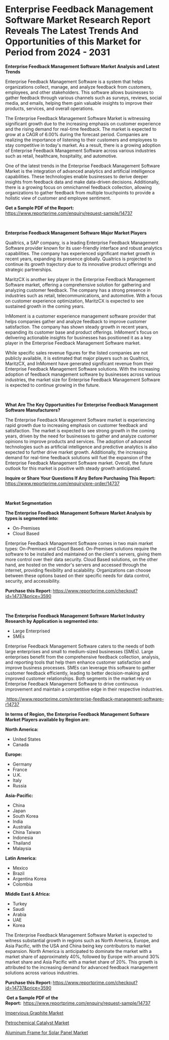 <p><h1>Enterprise Feedback Management Software Market Research Report Reveals The Latest Trends And Opportunities of this Market for Period from 2024 - 2031</h1></p><p><strong>Enterprise Feedback Management Software Market Analysis and Latest Trends</strong></p>
<p><p>Enterprise Feedback Management Software is a system that helps organizations collect, manage, and analyze feedback from customers, employees, and other stakeholders. This software allows businesses to gather feedback through various channels such as surveys, reviews, social media, and emails, helping them gain valuable insights to improve their products, services, and overall operations.</p><p>The Enterprise Feedback Management Software Market is witnessing significant growth due to the increasing emphasis on customer experience and the rising demand for real-time feedback. The market is expected to grow at a CAGR of 6.00% during the forecast period. Companies are realizing the importance of listening to their customers and employees to stay competitive in today's market. As a result, there is a growing adoption of Enterprise Feedback Management Software across various industries such as retail, healthcare, hospitality, and automotive.</p><p>One of the latest trends in the Enterprise Feedback Management Software Market is the integration of advanced analytics and artificial intelligence capabilities. These technologies enable businesses to derive deeper insights from feedback data and make data-driven decisions. Additionally, there is a growing focus on omnichannel feedback collection, allowing organizations to gather feedback from multiple touchpoints to provide a holistic view of customer and employee sentiment.</p></p>
<p><strong>Get a Sample PDF of the Report:&nbsp;</strong> <a href="https://www.reportprime.com/enquiry/request-sample/14737">https://www.reportprime.com/enquiry/request-sample/14737</a></p>
<p>&nbsp;</p>
<p><strong>Enterprise Feedback Management Software Major Market Players</strong></p>
<p><p>Qualtrics, a SAP company, is a leading Enterprise Feedback Management Software provider known for its user-friendly interface and robust analytics capabilities. The company has experienced significant market growth in recent years, expanding its presence globally. Qualtrics is projected to continue its growth trajectory due to its innovative product offerings and strategic partnerships.</p><p>MaritzCX is another key player in the Enterprise Feedback Management Software market, offering a comprehensive solution for gathering and analyzing customer feedback. The company has a strong presence in industries such as retail, telecommunications, and automotive. With a focus on customer experience optimization, MaritzCX is expected to see sustained growth in the coming years.</p><p>InMoment is a customer experience management software provider that helps companies gather and analyze feedback to improve customer satisfaction. The company has shown steady growth in recent years, expanding its customer base and product offerings. InMoment's focus on delivering actionable insights for businesses has positioned it as a key player in the Enterprise Feedback Management Software market.</p><p>While specific sales revenue figures for the listed companies are not publicly available, it is estimated that major players such as Qualtrics, MaritzCX, and InMoment have generated significant revenue from their Enterprise Feedback Management Software solutions. With the increasing adoption of feedback management software by businesses across various industries, the market size for Enterprise Feedback Management Software is expected to continue growing in the future.</p></p>
<p>&nbsp;</p>
<p><strong>What Are The Key Opportunities For Enterprise Feedback Management Software Manufacturers?</strong></p>
<p><p>The Enterprise Feedback Management Software market is experiencing rapid growth due to increasing emphasis on customer feedback and satisfaction. The market is expected to see strong growth in the coming years, driven by the need for businesses to gather and analyze customer opinions to improve products and services. The adoption of advanced technologies such as artificial intelligence and predictive analytics is also expected to further drive market growth. Additionally, the increasing demand for real-time feedback solutions will fuel the expansion of the Enterprise Feedback Management Software market. Overall, the future outlook for this market is positive with steady growth anticipated.</p></p>
<p><strong>Inquire or Share Your Questions If Any Before Purchasing This Report:</strong> <a href="https://www.reportprime.com/enquiry/pre-order/14737">https://www.reportprime.com/enquiry/pre-order/14737</a></p>
<p>&nbsp;</p>
<p><strong>Market Segmentation</strong></p>
<p><strong>The Enterprise Feedback Management Software Market Analysis by types is segmented into:</strong></p>
<p><ul><li>On-Premises</li><li>Cloud Based</li></ul></p>
<p><p>Enterprise Feedback Management Software comes in two main market types: On-Premises and Cloud Based. On-Premises solutions require the software to be installed and maintained on the client's servers, giving them more control over their data security. Cloud Based solutions, on the other hand, are hosted on the vendor's servers and accessed through the internet, providing flexibility and scalability. Organizations can choose between these options based on their specific needs for data control, security, and accessibility.</p></p>
<p><strong>Purchase this Report:&nbsp;</strong><a href="https://www.reportprime.com/checkout?id=14737&price=3590">https://www.reportprime.com/checkout?id=14737&price=3590</a></p>
<p>&nbsp;</p>
<p><strong>The Enterprise Feedback Management Software Market Industry Research by Application is segmented into:</strong></p>
<p><ul><li>Large Enterprised</li><li>SMEs</li></ul></p>
<p><p>Enterprise Feedback Management Software caters to the needs of both large enterprises and small to medium-sized businesses (SMEs). Large enterprises benefit from the comprehensive feedback collection, analysis, and reporting tools that help them enhance customer satisfaction and improve business processes. SMEs can leverage this software to gather customer feedback efficiently, leading to better decision-making and improved customer relationships. Both segments in the market rely on Enterprise Feedback Management Software to drive continuous improvement and maintain a competitive edge in their respective industries.</p></p>
<p><a href="https://www.reportprime.com/enterprise-feedback-management-software-r14737">&nbsp;https://www.reportprime.com/enterprise-feedback-management-software-r14737</a></p>
<p><strong>In terms of Region, the Enterprise Feedback Management Software Market Players available by Region are:</strong></p>
<p>
    <p> <strong> North America: </strong>
        <ul>
            <li>United States</li>
            <li>Canada</li>
        </ul>
        </p> 
    <p> <strong> Europe: </strong>
        <ul>
            <li>Germany</li>
            <li>France</li>
            <li>U.K.</li>
            <li>Italy</li>
            <li>Russia</li>
        </ul>
        </p> 
    <p> <strong> Asia-Pacific: </strong>
        <ul>
            <li>China</li>
            <li>Japan</li>
            <li>South Korea</li>
            <li>India</li>
            <li>Australia</li>
            <li>China Taiwan</li>
            <li>Indonesia</li>
            <li>Thailand</li>
            <li>Malaysia</li>
        </ul>
        </p> 
    <p> <strong> Latin America: </strong>
        <ul>
            <li>Mexico</li>
            <li>Brazil</li>
            <li>Argentina Korea</li>
            <li>Colombia</li>
        </ul>
        </p> 
    <p> <strong> Middle East & Africa: </strong>
        <ul>
            <li>Turkey</li>
            <li>Saudi</li>
            <li>Arabia</li>
            <li>UAE</li>
            <li>Korea</li>
        </ul>
    </p>
    </p>
<p><p>The Enterprise Feedback Management Software Market is expected to witness substantial growth in regions such as North America, Europe, and Asia Pacific, with the USA and China being key contributors to market expansion. North America is anticipated to dominate the market with a market share of approximately 40%, followed by Europe with around 30% market share and Asia Pacific with a market share of 20%. This growth is attributed to the increasing demand for advanced feedback management solutions across various industries.</p></p>
<p><strong>Purchase this Report: </strong><a href="https://www.reportprime.com/checkout?id=14737&price=3590">https://www.reportprime.com/checkout?id=14737&price=3590</a></p>
<p>&nbsp;<strong>Get a Sample PDF of the Report:&nbsp;&nbsp;</strong><a href="https://www.reportprime.com/enquiry/request-sample/14737">https://www.reportprime.com/enquiry/request-sample/14737</a></p>
<p><strong></strong></p>
<p><p><a href="https://www.linkedin.com/pulse/impervious-graphite-market-size-share-amp-trends-analysis-e4hle?trackingId=HWIiK4mctxDUJoZ%2BETvZEA%3D%3D">Impervious Graphite Market</a></p><p><a href="https://www.linkedin.com/pulse/petrochemical-catalyst-market-size-growth-outlook-from-l5ake?trackingId=p2vhSn9X0bep4IozG3iBcw%3D%3D">Petrochemical Catalyst Market</a></p><p><a href="https://www.linkedin.com/pulse/aluminum-frame-solar-panel-market-size-2024-2031-global-blete?trackingId=6OF8aSYr33H6wegqoXadug%3D%3D">Aluminum Frame for Solar Panel Market</a></p></p>